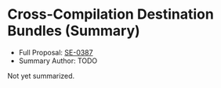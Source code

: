 # Cross-Compilation Destination Bundles (Summary)

* Full Proposal: [SE-0387](https://github.com/apple/swift-evolution/blob/main/proposals/0387-cross-compilation-destinations.md)
* Summary Author: TODO

Not yet summarized.
